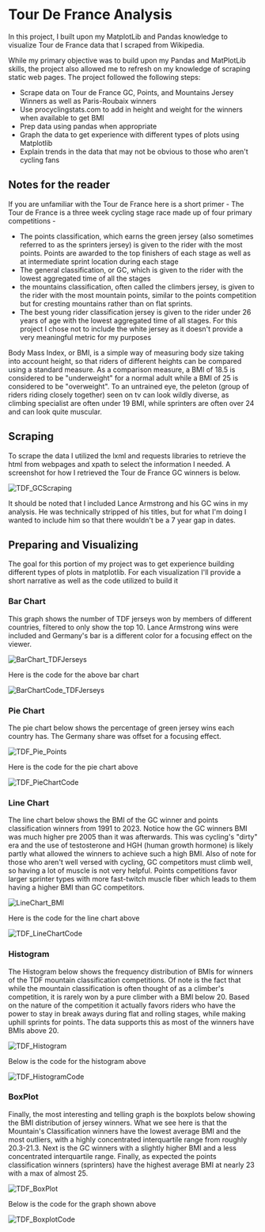# Tour De France Analysis

In this project, I built upon my MatplotLib and Pandas knowledge to visualize Tour de France data that I scraped from Wikipedia. 

While my primary objective was to build upon my Pandas and MatPlotLib skills, the project also allowed me to refresh on my knowledge of scraping static web pages. 
The project followed the following steps:
  * Scrape data on Tour de France GC, Points, and Mountains Jersey Winners as well as Paris-Roubaix winners
  * Use procyclingstats.com to add in height and weight for the winners when available to get BMI
  * Prep data using pandas when appropriate
  * Graph the data to get experience with different types of plots using Matplotlib
  * Explain trends in the data that may not be obvious to those who aren't cycling fans

## Notes for the reader
If you are unfamiliar with the Tour de France here is a short primer - The Tour de France is a three week cycling stage race made up of four primary competitions - 
* The points classification, which earns the green jersey (also sometimes referred to as the sprinters jersey) is given to the rider with the most points. Points are awarded to the top finishers of each stage as well as at intermediate sprint location during each stage
* The general classification, or GC, which is given to the  rider with the lowest aggregated time of all the stages
* the mountains classification, often called the climbers jersey, is given to the rider with the most mountain points, similar to the points competition but for cresting mountains rather than on flat sprints.
* The best young rider classification jersey is given to the rider under 26 years of age with the lowest aggregated time of all stages. For this project I chose not to include the white jersey as it doesn't provide a very meaningful metric for my purposes

Body Mass Index, or BMI, is a simple way of measuring body size taking into account height, so that riders of different heights can be compared using a standard measure. As a comparison measure, a BMI of 18.5 is considered to be "underweight" for a normal adult while a BMI of 25 is considered to be "overweight". To an untrained eye, the peleton (group of riders riding closely together) seen on tv can look wildly diverse, as climbing specialist are often under 19 BMI, while sprinters are often over 24 and can look quite muscular. 

## Scraping
To scrape the data I utilized the lxml and requests libraries to retrieve the html from webpages and xpath to select the information I needed.
A screenshot for how I retrieved the Tour de France GC winners is below.

![TDF_GCScraping](https://github.com/grantcotherman/TDF_BMI_Project/assets/94634170/e87920b6-9f93-4fce-b27b-8f6dd1171d1e)

It should be noted that I included Lance Armstrong and his GC wins in my analysis. He was technically stripped of his titles, but for what I'm doing I wanted to include him so that there wouldn't be a 7 year gap in dates. 

## Preparing and Visualizing 

The goal for this portion of my project was to get experience building different types of plots in matplotlib. For each visualization I'll provide a short narrative as well as the code utilized to build it

### Bar Chart
This graph shows the number of TDF jerseys won by members of different countries, filtered to only show the top 10. Lance Armstrong wins were included and Germany's bar is a different color for a focusing effect on the viewer. 

![BarChart_TDFJerseys](https://github.com/grantcotherman/TDF_BMI_Project/assets/94634170/56e1c42e-7666-4067-a699-ef021ef2cbc7)

Here is the code for the above bar chart

![BarChartCode_TDFJerseys](https://github.com/grantcotherman/TDF_BMI_Project/assets/94634170/9873af6f-b245-47ad-ae84-65c2ffaf29b2)

### Pie Chart

The pie chart below shows the percentage of green jersey wins each country has. The Germany share was offset for a focusing effect. 

![TDF_Pie_Points](https://github.com/grantcotherman/TDF_BMI_Project/assets/94634170/14b615b7-add3-4e00-85f2-3e12f10318c7)

Here is the code for the pie chart above

![TDF_PieChartCode](https://github.com/grantcotherman/TDF_BMI_Project/assets/94634170/e706a92c-c62d-4d0e-aa44-e6ff3f7224ce)

### Line Chart

The line chart below shows the BMI of the GC winner and points classification winners from 1991 to 2023. Notice how the GC winners BMI was much higher pre 2005 than it was afterwards. This was cycling's "dirty" era and the use of testosterone and HGH (human growth hormone) is likely partly what allowed the winners to achieve such a high BMI. Also of note for those who aren't well versed with cycling, GC competitors must climb well, so having a lot of muscle is not very helpful. Points competitions favor larger sprinter types with more fast-twitch muscle fiber which leads to them having a higher BMI than GC competitors.

![LineChart_BMI](https://github.com/grantcotherman/TDF_BMI_Project/assets/94634170/cb00bf4e-dfca-494c-b88c-6a387e7e66bf)

Here is the code for the line chart above

![TDF_LineChartCode](https://github.com/grantcotherman/TDF_BMI_Project/assets/94634170/b73be7a8-5bfa-4900-8d35-016463b0908a)

### Histogram
The Histogram below shows the frequency distribution of BMIs for winners of the TDF mountain classification competitions. Of note is the fact that while the mountain classification is often thought of as a climber's competition, it is rarely won by a pure climber with a BMI below 20. Based on the nature of the competition it actually favors riders who have the power to stay in break aways during flat and rolling stages, while making uphill sprints for points. The data supports this as most of the winners have BMIs above 20.

![TDF_Histogram](https://github.com/grantcotherman/TDF_BMI_Project/assets/94634170/3256e147-61a4-4105-a34c-742579b28aee)

Below is the code for the histogram above

![TDF_HistogramCode](https://github.com/grantcotherman/TDF_BMI_Project/assets/94634170/5eeb7d70-a972-46be-8c8c-f6c7946a3331)

### BoxPlot
Finally, the most interesting and telling graph is the boxplots below showing the BMI distribution of jersey winners. What we see here is that the Mountain's Classification winners have the lowest average BMI and the most outliers, with a highly concentrated interquartile range from roughly 20.3-21.3. Next is the GC winners with a slightly higher BMI and a less concentrated interquartile range. Finally, as expected the points classification winners (sprinters) have the highest average BMI at nearly 23 with a max of almost 25.

![TDF_BoxPlot](https://github.com/grantcotherman/TDF_BMI_Project/assets/94634170/efa2ee1c-eef2-4b97-a05b-14a5058c2578)

Below is the code for the graph shown above

![TDF_BoxplotCode](https://github.com/grantcotherman/TDF_BMI_Project/assets/94634170/2e06563b-dfa2-4e1c-932f-a8d183ab0a58)








